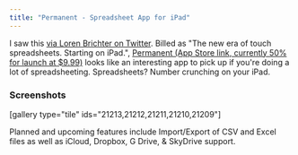 ```yaml
---
title: "Permanent - Spreadsheet App for iPad"
---
```

<p>I saw this <a href="https://twitter.com/lorenb/status/306837063192412160">via Loren Brichter on Twitter</a>. Billed as "The new era of touch spreadsheets. Starting on iPad.", <a href="http://target.georiot.com/Proxy.ashx?tsid=528&GR_URL=https%253A%252F%252Fitunes.apple.com%252Fus%252Fapp%252Fpermanent-new-spreadsheet%252Fid602402480%253Fmt%253D8%2526uo%253D4%2526partnerId%253D30" target="itunes_store">Permanent (App Store link, currently 50% for launch at $9.99)</a> looks like an interesting app to pick up if you're doing a lot of spreadsheeting. Spreadsheets? Number crunching on your iPad.</p>
<h3>Screenshots</h3>
<p>[gallery type="tile" ids="21213,21212,21211,21210,21209"]</p>
<p>Planned and upcoming features include Import/Export of CSV and Excel files as well as iCloud, Dropbox, G Drive, &amp; SkyDrive support.</p>

